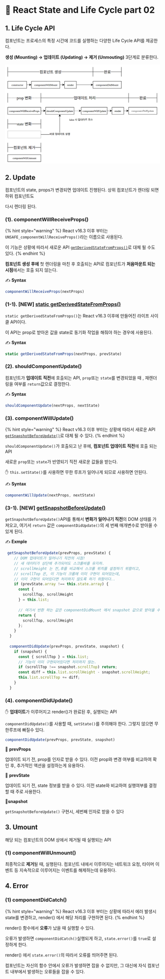 # 📄 React State and Life Cycle part 02

## 1. Life Cycle API 

컴포넌트는 프로세스의 특정 시간에 코드를 실행하는 다양한 Life Cycle API를 제공한다.

**생성 \(Mounting\) →  업데이트 \(Updating\)  → 제거 \(Unmouting\)**  3단계로 분류한다.

![](../.gitbook/assets/screenshot-from-2016-12-10-00-21-26-1%20%281%29.png)

## 2. Update 

컴포넌트의 state, props가 변경되면 업데이트 진행된다. 상위 컴포넌트가 렌더링 되면 하위 컴포넌트도 

다시 렌더링 된다.

### \(1\). componentWillReceiveProps\(\)

{% hint style="warning" %}
React v16.3 이후 부터는`UNSAFE_componentWillReceiveProps()`라는 이름으로 사용된다. 

이 기능은 상황에 따라서 새로운 API [`getDerivedStateFromProps()`](https://reactjs.org/docs/react-component.html#static-getderivedstatefromprops)로 대체 될 수도 있다.
{% endhint %}

**컴포넌트 생성 후에** 첫 렌더링을 마친 후 호출되는 API로 컴포넌트가 **처음마운트 되는 시점**에서는 호출 되지 않는다.

✍ **Syntax**

```jsx
componentWillReceiveProps(nextProps)
```

### \(1-1\). \[NEW\] [static getDerivedStateFromProps\(\)](https://reactjs.org/docs/react-component.html#static-getderivedstatefromprops)

`static getDerivedStateFromProps()`는 React v16.3 이후에 만들어진 라이프 사이클 API이다. 

이 API는 prop로 받아온 값을 state로 동기화 작업을 해줘야 하는 경우에 사용된다.

✍ **Syntax**

```jsx
static getDerivedStateFromProps(nextProps, prevState)
```

### \(2\). shouldComponentUpdate\(\)

컴포넌트가 **업데이트 직전**에 호출되는 API, `prop`또는 `state`를 변경되었을 때 , 재렌더링을 여부를 `return`값으로 결정한다.

✍ **Syntax**

```jsx
shouldComponentUpdate(nextProps, nextState)
```

###  \(**3**\). componentWillUpdate\(\)

{% hint style="warning" %}
React v16.3 이후 부터는 상황에 따라서 새로운  API [`getSnapshotBeforeUpdate()`](https://reactjs.org/docs/react-component.html#getsnapshotbeforeupdate)로 대체 될 수 있다.
{% endhint %}

`shouldComponentUpdate()`가 호출되고 난 후에,  **컴포넌트 업데이트 직전**에 호출 되는  API

새로운 `prop`또는 `state`가 반영되기 직전 새로운 값들을 받는다.



✋ `this.setState()`를 사용하면 무한 루프가 일어나게 되므로 사용하면 안된다.

✍ **Syntax**

```jsx
componentWillUpdate(nextProps, nextState)
```

### \(**3-1**\). \[NEW\] [getSnapshotBeforeUpdate\(\)](https://reactjs.org/docs/react-component.html#getsnapshotbeforeupdate)

 `getSnapshotBeforeUpdate()`API를 통해서 **변화가 일어나기 직전**의 DOM 상태를 가져오고, 여기서 `return` 값은 `componentDidUpdate()`의 세 번째 매개변수로 받아올 수 있게 된다.

✍ **Exmple**

```javascript
 getSnapshotBeforeUpdate(prevProps, prevState) {
    // DOM 업데이트가 일어나기 직전의 시점!
    // 새 데이터가 상단에 추가되어도 스크롤바를 유지하.
    // scrollHeight 는 전,후를 비교해서 스크롤 위치를 설정하기 위함이고,
    // scrollTop 은, 이 기능이 크롬에 이미 구현이 되어있는데, 
    // 이미 구현이 되어있다면 처리하지 않도록 하기 위함이다..
    if (prevState.array !== this.state.array) {
      const {
        scrollTop, scrollHeight
      } = this.list;

      // 여기서 반환 하는 값은 componentDidMount 에서 snapshot 값으로 받아올 수 있다.
      return {
        scrollTop, scrollHeight
      };
    }
  }

  componentDidUpdate(prevProps, prevState, snapshot) {
    if (snapshot) {
      const { scrollTop } = this.list;
      // 기능이 이미 구현되어있다면 처리하지 않는.
      if (scrollTop !== snapshot.scrollTop) return; 
      const diff = this.list.scrollHeight - snapshot.scrollHeight;
      this.list.scrollTop += diff;
    }
  }
```

### \(4\). componentDidUpdate\(\)

 ✋ **업데이트**가 이루어지고 render\(\)가 완료된 후, 실행되는 API

`componentDidUpdate()`를 사용할 때, `setState()`를 주의해야 한다. 그렇지 않으면 무한루프에 빠질수 있다.

```javascript
componentDidUpdate(prevProps, prevState, snapshot)
```

📝 **prevProps**

업데이트 되기 전, prop를 인자로 받을 수 있다. 이전 prop와 변경 여부를 비교하여 확인 후, 추가적인 액션을 설정하는게 유용하다.

📝 **prevState**

업데이트 되기 전, state 정보를 받을 수 있다. 이전 state와 비교하여 실행여부를 결정할 때 주로 사용한다.

📝**snapshot**

`getSnapshotBeforeUpdate()` 구현시, 세번째 인자로 받을 수 있다

## 3. Umount 

해당 되는 컴포넌트의 DOM 상에서 제거될 때 실행되는 API

### \(1\) componentWillUnmount\(\)

최종적으로 **제거**될 때, 실행된다. 컴포넌트 내에서 이루어지는 네트워크 요청, 타이머 이벤트 등 지속적으로 이루어지는 이벤트를 해제하는데 유용하다.

## 4. Error 

### \(1\) componentDidCatch\(\)

{% hint style="warning" %}
React v16.3 이후 부터는 상황에 따라서 에러 발생시 state를 변경하고, render\(\) 에서 해당 처리를 구현하면 된다.
{% endhint %}

render\(\) 함수에서 **오류**가 났을 때 실행할 수 있다.

오류가 발생하면 `componentDidCatch()`실행되게 하고, `state.error()`를 `true`로 설정하게 한다.

render\(\) 에서 `state.error()`의 따라서 오류를 띄어주면 된다.

컴포넌트는 자신의 함수 안에서 오류가 발생하면 잡을 수 없지만, 그 대신에 자식 컴포넌트 내부에서 발생하는 오류들을 잡을 수 있다.

